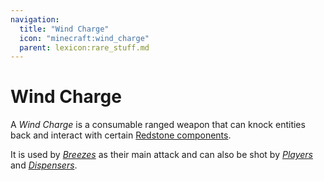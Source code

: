 ```yaml
---
navigation:
  title: "Wind Charge"
  icon: "minecraft:wind_charge"
  parent: lexicon:rare_stuff.md
---
```


# Wind Charge

<ItemImage id="minecraft:wind_charge" />

A *Wind Charge* is a consumable ranged weapon that can knock entities back and interact with certain [Redstone components](../redstone/redstone_components.md). 

It is used by [*Breezes*](../creatures/monster-breeze.md) as their main attack and can also be shot by [*Players*](../creatures/human-player.md) and [*Dispensers*](../redstone/redstone_components.md#dispenser).

##  



<Recipe id="minecraft:wind_charge" />

